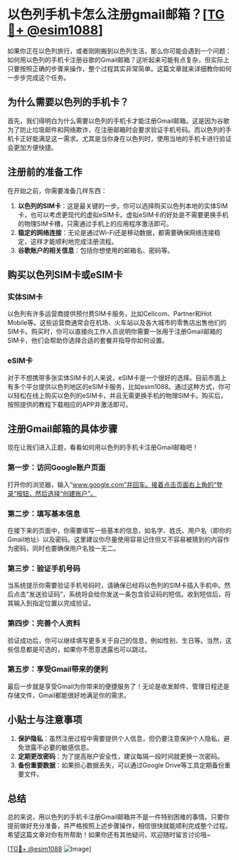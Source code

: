 # 以色列手机卡怎么注册gmail邮箱？[[TG💪+ @esim1088](https://t.me/s/esim1088)]

如果你正在以色列旅行，或者刚刚搬到以色列生活，那么你可能会遇到一个问题：如何用以色列的手机卡注册谷歌的Gmail邮箱？这听起来可能有点复杂，但实际上只要按照正确的步骤来操作，整个过程其实非常简单。这篇文章就来详细教你如何一步步完成这个任务。

## 为什么需要以色列的手机卡？

首先，我们得明白为什么需要以色列的手机卡才能注册Gmail邮箱。这是因为谷歌为了防止垃圾邮件和网络欺诈，在注册邮箱时会要求验证手机号码。而以色列的手机卡正好能满足这一需求。尤其是当你身在以色列时，使用当地的手机卡进行验证会更加方便快捷。

## 注册前的准备工作

在开始之前，你需要准备几样东西：
1. **以色列的SIM卡**：这是最关键的一步。你可以选择购买以色列本地的实体SIM卡，也可以考虑更现代的虚拟eSIM卡。虚拟eSIM卡的好处是不需要更换手机的物理SIM卡槽，只需通过手机上的应用程序激活即可。
2. **稳定的网络连接**：无论是通过Wi-Fi还是移动数据，都需要确保网络连接稳定，这样才能顺利地完成注册流程。
3. **谷歌账户的相关信息**：包括你想使用的邮箱名、密码等。

## 购买以色列SIM卡或eSIM卡

### 实体SIM卡

以色列有许多运营商提供预付费SIM卡服务，比如Cellcom、Partner和Hot Mobile等。这些运营商通常会在机场、火车站以及各大城市的零售店出售他们的SIM卡。购买时，你可以直接向工作人员说明你需要一张用于注册Gmail邮箱的SIM卡，他们会帮助你选择合适的套餐并指导你如何设置。

### eSIM卡

对于不想携带多张实体SIM卡的人来说，eSIM卡是一个很好的选择。目前市面上有多个平台提供以色列地区的eSIM卡服务，比如esim1088。通过这种方式，你可以轻松在线上购买以色列的eSIM卡，并且无需更换手机的物理SIM卡。购买后，按照提供的教程下载相应的APP并激活即可。

## 注册Gmail邮箱的具体步骤

现在让我们进入正题，看看如何用以色列的手机卡注册Gmail邮箱吧！

### 第一步：访问Google账户页面

打开你的浏览器，输入“www.google.com”并回车。接着点击页面右上角的“登录”按钮，然后选择“创建账户”。

### 第二步：填写基本信息

在接下来的页面中，你需要填写一些基本的信息，如名字、姓氏、用户名（即你的Gmail地址）以及密码。这里建议你尽量使用容易记住但又不容易被猜到的内容作为密码，同时也要确保用户名独一无二。

### 第三步：验证手机号码

当系统提示你需要验证手机号码时，请确保已经将以色列的SIM卡插入手机中。然后点击“发送验证码”，系统将会给你发送一条包含验证码的短信。收到短信后，将其输入到指定位置以完成验证。

### 第四步：完善个人资料

验证成功后，你可以继续填写更多关于自己的信息，例如性别、生日等。当然，这些信息都是可选的，如果你不愿意透露也可以跳过。

### 第五步：享受Gmail带来的便利

最后一步就是享受Gmail为你带来的便捷服务了！无论是收发邮件、管理日程还是存储文件，Gmail都能很好地满足你的需求。

## 小贴士与注意事项

1. **保护隐私**：虽然注册过程中需要提供个人信息，但仍要注意保护个人隐私，避免泄露不必要的敏感信息。
2. **定期更改密码**：为了提高账户安全性，建议每隔一段时间就更换一次密码。
3. **备份重要数据**：如果担心数据丢失，可以通过Google Drive等工具定期备份重要文件。

## 总结

总的来说，用以色列的手机卡注册Gmail邮箱并不是一件特别困难的事情。只要你提前做好充分准备，并严格按照上述步骤操作，相信很快就能顺利完成整个过程。希望这篇文章对你有所帮助！如果你还有其他疑问，欢迎随时留言讨论哦~

[[TG💪+ @esim1088](https://t.me/s/esim1088) ![Image](https://i.postimg.cc/4NQfJmqS/Snipaste-2025-05-13-00-14-12.png)]